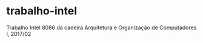 # trabalho-intel
Trabalho Intel 8086 da cadeira Arquitetura e Organização de Computadores I, 2017/02
